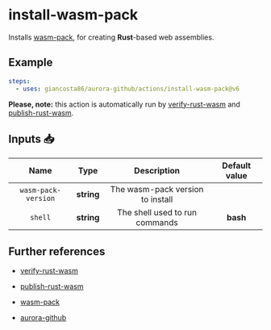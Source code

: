 # install-wasm-pack

Installs [wasm-pack](https://rustwasm.github.io/wasm-pack/), for creating **Rust**-based web assemblies.

## Example

```yaml
steps:
  - uses: giancosta86/aurora-github/actions/install-wasm-pack@v6
```

**Please, note:** this action is automatically run by [verify-rust-wasm](../verify-rust-wasm/README.md) and [publish-rust-wasm](../publish-rust-wasm/README.md).

## Inputs 📥

|        Name         |    Type    |           Description            | Default value |
| :-----------------: | :--------: | :------------------------------: | :-----------: |
| `wasm-pack-version` | **string** | The wasm-pack version to install |               |
|       `shell`       | **string** |  The shell used to run commands  |   **bash**    |

## Further references

- [verify-rust-wasm](../verify-rust-wasm/README.md)

- [publish-rust-wasm](../publish-rust-wasm/README.md)

- [wasm-pack](https://rustwasm.github.io/wasm-pack/)

- [aurora-github](../../README.md)
